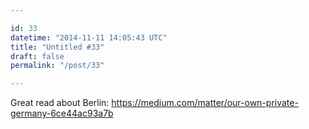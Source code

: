 ```yaml
---

id: 33
datetime: "2014-11-11 14:05:43 UTC"
title: "Untitled #33"
draft: false
permalink: "/post/33"

---
```


Great read about Berlin: https://medium.com/matter/our-own-private-germany-6ce44ac93a7b

